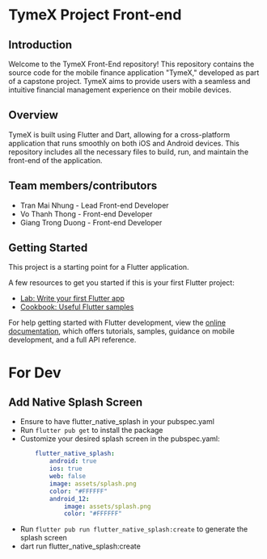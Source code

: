 
# TymeX Project Front-end




## Introduction
Welcome to the TymeX Front-End repository! This repository contains the source code for the mobile finance application "TymeX," developed as part of a capstone project. TymeX aims to provide users with a seamless and intuitive financial management experience on their mobile devices.
## Overview
TymeX is built using Flutter and Dart, allowing for a cross-platform application that runs smoothly on both iOS and Android devices. This repository includes all the necessary files to build, run, and maintain the front-end of the application.
## Team members/contributors
- Tran Mai Nhung - Lead Front-end Developer
- Vo Thanh Thong - Front-end Developer
- Giang Trong Duong - Front-end Developer

## Getting Started
This project is a starting point for a Flutter application.

A few resources to get you started if this is your first Flutter project:

- [Lab: Write your first Flutter app](https://docs.flutter.dev/get-started/codelab)
- [Cookbook: Useful Flutter samples](https://docs.flutter.dev/cookbook)

For help getting started with Flutter development, view the
[online documentation](https://docs.flutter.dev/), which offers tutorials,
samples, guidance on mobile development, and a full API reference.


# For Dev
## Add Native Splash Screen
- Ensure to have flutter_native_splash in your pubspec.yaml
- Run `flutter pub get` to install the package
- Customize your desired splash screen in the pubspec.yaml:
    ```yaml
        flutter_native_splash:
            android: true
            ios: true
            web: false
            image: assets/splash.png
            color: "#FFFFFF"
            android_12:
                image: assets/splash.png
                color: "#FFFFFF"
    ```
- Run `flutter pub run flutter_native_splash:create` to generate the splash screen
- dart run flutter_native_splash:create
